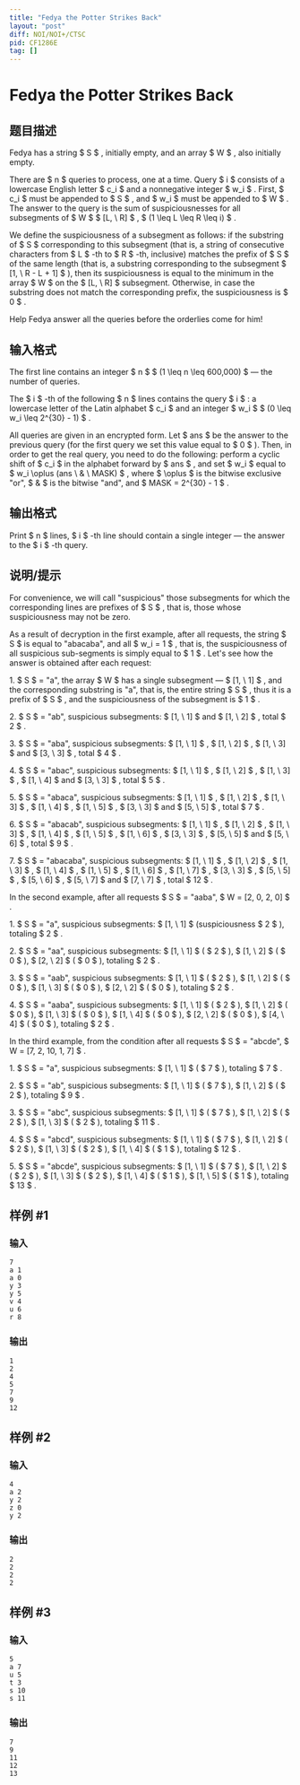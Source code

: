 ```yaml
---
title: "Fedya the Potter Strikes Back"
layout: "post"
diff: NOI/NOI+/CTSC
pid: CF1286E
tag: []
---
```


# Fedya the Potter Strikes Back

## 题目描述

Fedya has a string $ S $ , initially empty, and an array $ W $ , also initially empty.

There are $ n $ queries to process, one at a time. Query $ i $ consists of a lowercase English letter $ c_i $ and a nonnegative integer $ w_i $ . First, $ c_i $ must be appended to $ S $ , and $ w_i $ must be appended to $ W $ . The answer to the query is the sum of suspiciousnesses for all subsegments of $ W $ $ [L, \ R] $ , $ (1 \leq L \leq R \leq i) $ .

We define the suspiciousness of a subsegment as follows: if the substring of $ S $ corresponding to this subsegment (that is, a string of consecutive characters from $ L $ -th to $ R $ -th, inclusive) matches the prefix of $ S $ of the same length (that is, a substring corresponding to the subsegment $ [1, \ R - L + 1] $ ), then its suspiciousness is equal to the minimum in the array $ W $ on the $ [L, \ R] $ subsegment. Otherwise, in case the substring does not match the corresponding prefix, the suspiciousness is $ 0 $ .

Help Fedya answer all the queries before the orderlies come for him!

## 输入格式

The first line contains an integer $ n $ $ (1 \leq n \leq 600\,000) $ — the number of queries.

The $ i $ -th of the following $ n $ lines contains the query $ i $ : a lowercase letter of the Latin alphabet $ c_i $ and an integer $ w_i $ $ (0 \leq w_i \leq 2^{30} - 1) $ .

All queries are given in an encrypted form. Let $ ans $ be the answer to the previous query (for the first query we set this value equal to $ 0 $ ). Then, in order to get the real query, you need to do the following: perform a cyclic shift of $ c_i $ in the alphabet forward by $ ans $ , and set $ w_i $ equal to $ w_i \oplus (ans \ \& \ MASK) $ , where $ \oplus $ is the bitwise exclusive "or", $ \& $ is the bitwise "and", and $ MASK = 2^{30} - 1 $ .

## 输出格式

Print $ n $ lines, $ i $ -th line should contain a single integer — the answer to the $ i $ -th query.

## 说明/提示

For convenience, we will call "suspicious" those subsegments for which the corresponding lines are prefixes of $ S $ , that is, those whose suspiciousness may not be zero.

As a result of decryption in the first example, after all requests, the string $ S $ is equal to "abacaba", and all $ w_i = 1 $ , that is, the suspiciousness of all suspicious sub-segments is simply equal to $ 1 $ . Let's see how the answer is obtained after each request:

1\. $ S $ = "a", the array $ W $ has a single subsegment — $ [1, \ 1] $ , and the corresponding substring is "a", that is, the entire string $ S $ , thus it is a prefix of $ S $ , and the suspiciousness of the subsegment is $ 1 $ .

2\. $ S $ = "ab", suspicious subsegments: $ [1, \ 1] $ and $ [1, \ 2] $ , total $ 2 $ .

3\. $ S $ = "aba", suspicious subsegments: $ [1, \ 1] $ , $ [1, \ 2] $ , $ [1, \ 3] $ and $ [3, \ 3] $ , total $ 4 $ .

4\. $ S $ = "abac", suspicious subsegments: $ [1, \ 1] $ , $ [1, \ 2] $ , $ [1, \ 3] $ , $ [1, \ 4] $ and $ [3, \ 3] $ , total $ 5 $ .

5\. $ S $ = "abaca", suspicious subsegments: $ [1, \ 1] $ , $ [1, \ 2] $ , $ [1, \ 3] $ , $ [1, \ 4] $ , $ [1, \ 5] $ , $ [3, \ 3] $ and $ [5, \ 5] $ , total $ 7 $ .

6\. $ S $ = "abacab", suspicious subsegments: $ [1, \ 1] $ , $ [1, \ 2] $ , $ [1, \ 3] $ , $ [1, \ 4] $ , $ [1, \ 5] $ , $ [1, \ 6] $ , $ [3, \ 3] $ , $ [5, \ 5] $ and $ [5, \ 6] $ , total $ 9 $ .

7\. $ S $ = "abacaba", suspicious subsegments: $ [1, \ 1] $ , $ [1, \ 2] $ , $ [1, \ 3] $ , $ [1, \ 4] $ , $ [1, \ 5] $ , $ [1, \ 6] $ , $ [1, \ 7] $ , $ [3, \ 3] $ , $ [5, \ 5] $ , $ [5, \ 6] $ , $ [5, \ 7] $ and $ [7, \ 7] $ , total $ 12 $ .

In the second example, after all requests $ S $ = "aaba", $ W = [2, 0, 2, 0] $ .

1\. $ S $ = "a", suspicious subsegments: $ [1, \ 1] $ (suspiciousness $ 2 $ ), totaling $ 2 $ .

2\. $ S $ = "aa", suspicious subsegments: $ [1, \ 1] $ ( $ 2 $ ), $ [1, \ 2] $ ( $ 0 $ ), $ [2, \ 2] $ ( $ 0 $ ), totaling $ 2 $ .

3\. $ S $ = "aab", suspicious subsegments: $ [1, \ 1] $ ( $ 2 $ ), $ [1, \ 2] $ ( $ 0 $ ), $ [1, \ 3] $ ( $ 0 $ ), $ [2, \ 2] $ ( $ 0 $ ), totaling $ 2 $ .

4\. $ S $ = "aaba", suspicious subsegments: $ [1, \ 1] $ ( $ 2 $ ), $ [1, \ 2] $ ( $ 0 $ ), $ [1, \ 3] $ ( $ 0 $ ), $ [1, \ 4] $ ( $ 0 $ ), $ [2, \ 2] $ ( $ 0 $ ), $ [4, \ 4] $ ( $ 0 $ ), totaling $ 2 $ .

In the third example, from the condition after all requests $ S $ = "abcde", $ W = [7, 2, 10, 1, 7] $ .

1\. $ S $ = "a", suspicious subsegments: $ [1, \ 1] $ ( $ 7 $ ), totaling $ 7 $ .

2\. $ S $ = "ab", suspicious subsegments: $ [1, \ 1] $ ( $ 7 $ ), $ [1, \ 2] $ ( $ 2 $ ), totaling $ 9 $ .

3\. $ S $ = "abc", suspicious subsegments: $ [1, \ 1] $ ( $ 7 $ ), $ [1, \ 2] $ ( $ 2 $ ), $ [1, \ 3] $ ( $ 2 $ ), totaling $ 11 $ .

4\. $ S $ = "abcd", suspicious subsegments: $ [1, \ 1] $ ( $ 7 $ ), $ [1, \ 2] $ ( $ 2 $ ), $ [1, \ 3] $ ( $ 2 $ ), $ [1, \ 4] $ ( $ 1 $ ), totaling $ 12 $ .

5\. $ S $ = "abcde", suspicious subsegments: $ [1, \ 1] $ ( $ 7 $ ), $ [1, \ 2] $ ( $ 2 $ ), $ [1, \ 3] $ ( $ 2 $ ), $ [1, \ 4] $ ( $ 1 $ ), $ [1, \ 5] $ ( $ 1 $ ), totaling $ 13 $ .

## 样例 #1

### 输入

```
7
a 1
a 0
y 3
y 5
v 4
u 6
r 8
```

### 输出

```
1
2
4
5
7
9
12
```

## 样例 #2

### 输入

```
4
a 2
y 2
z 0
y 2
```

### 输出

```
2
2
2
2
```

## 样例 #3

### 输入

```
5
a 7
u 5
t 3
s 10
s 11
```

### 输出

```
7
9
11
12
13
```

